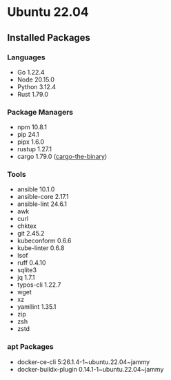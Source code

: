 # Ubuntu 22.04

## Installed Packages

### Languages

- Go 1.22.4
- Node 20.15.0
- Python 3.12.4
- Rust 1.79.0

### Package Managers

- npm 10.8.1
- pip 24.1
- pipx 1.6.0
- rustup 1.27.1
- cargo 1.79.0 ([cargo-the-binary](https://github.com/rust-lang/cargo/blob/master/src/cargo/version.rs))

### Tools

- ansible 10.1.0
- ansible-core 2.17.1
- ansible-lint 24.6.1
- awk
- curl
- chktex
- git 2.45.2
- kubeconform 0.6.6
- kube-linter 0.6.8
- lsof
- ruff 0.4.10
- sqlite3
- jq 1.7.1
- typos-cli 1.22.7
- wget
- xz
- yamllint 1.35.1
- zip
- zsh
- zstd

### apt Packages

- docker-ce-cli 5:26.1.4-1\~ubuntu.22.04\~jammy
- docker-buildx-plugin 0.14.1-1\~ubuntu.22.04\~jammy
